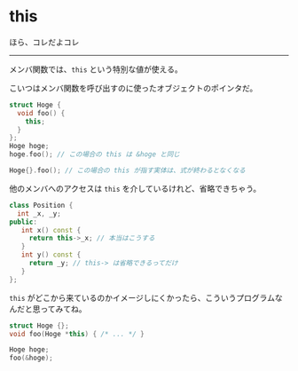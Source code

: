 # this

ほら、コレだよコレ

---

メンバ関数では、`this` という特別な値が使える。

こいつはメンバ関数を呼び出すのに使ったオブジェクトのポインタだ。

```cpp
struct Hoge {
  void foo() {
    this;
  }
};
Hoge hoge;
hoge.foo(); // この場合の this は &hoge と同じ

Hoge{}.foo(); // この場合の this が指す実体は、式が終わるとなくなる
```

他のメンバへのアクセスは `this` を介しているけれど、省略できちゃう。

```cpp
class Position {
  int _x, _y;
public:
   int x() const {
     return this->_x; // 本当はこうする
   }
   int y() const {
     return _y; // this-> は省略できるってだけ
   }
};
```

`this` がどこから来ているのかイメージしにくかったら、こういうプログラムなんだと思ってみてね。

```cpp
struct Hoge {};
void foo(Hoge *this) { /* ... */ }

Hoge hoge;
foo(&hoge);
```
